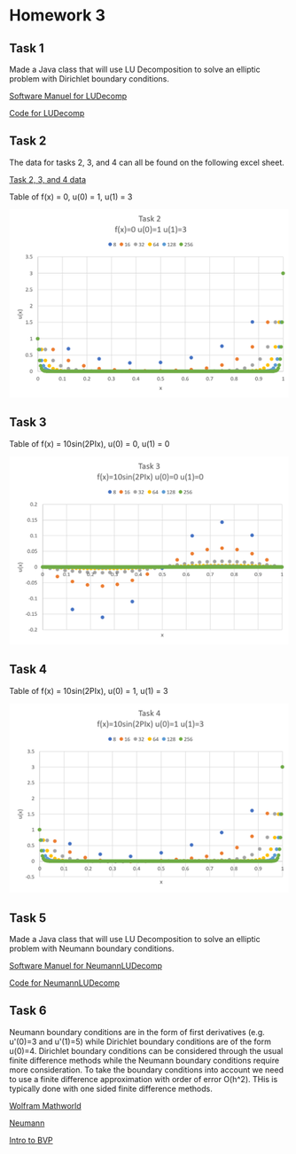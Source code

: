 # Homework 3

## Task 1

Made a Java class that will use LU Decomposition to solve an elliptic problem with Dirichlet boundary conditions.

[Software Manuel for LUDecomp](https://github.com/clarissalabrum/math5620/blob/master/homework/hw3/LUDecomp.md)

[Code for LUDecomp](https://github.com/clarissalabrum/math5620/blob/master/homework/hw3/LUDecomp.java)

## Task 2

The data for tasks 2, 3, and 4 can all be found on the following
excel sheet.

[Task 2, 3, and 4 data](https://github.com/clarissalabrum/math5620/blob/master/homework/hw3/HW3_data.xlsx)

Table of f(x) = 0, u(0) = 1, u(1) = 3

![Task 2](Task2.png)

## Task 3

Table of f(x) = 10sin(2PIx), u(0) = 0, u(1) = 0

![Task 3](Task3.png)

## Task 4

Table of f(x) = 10sin(2PIx), u(0) = 1, u(1) = 3

![Task 4](Task4.png)

## Task 5

Made a Java class that will use LU Decomposition to solve an elliptic problem with Neumann boundary conditions.

[Software Manuel for NeumannLUDecomp](https://github.com/clarissalabrum/math5620/blob/master/homework/hw3/NeumannLUDecomp.md)

[Code for NeumannLUDecomp](https://github.com/clarissalabrum/math5620/blob/master/homework/hw3/NeumannLUDecomp.java)


## Task 6

Neumann boundary conditions are in the form of first derivatives (e.g. u'(0)=3 and u'(1)=5) while Dirichlet boundary conditions are of the form u(0)=4. Dirichlet boundary conditions can be considered through the usual finite difference methods while the Neumann boundary conditions require more consideration. To take the boundary conditions into account we need to use a finite difference approximation with order of error O(h^2). THis is typically done with one sided finite difference methods.

[Wolfram Mathworld](http://mathworld.wolfram.com/BoundaryConditions.html)

[Neumann](https://www.sciencedirect.com/topics/mathematics/neumann-boundary-condition)

[Intro to BVP](https://people.sc.fsu.edu/~jpeterson/bvp.pdf)
